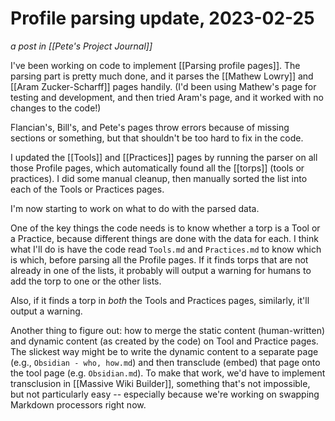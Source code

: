# Profile parsing update, 2023-02-25

_a post in [[Pete's Project Journal]]_

I've been working on code to implement [[Parsing profile pages]]. The parsing part is pretty much done, and it parses the [[Mathew Lowry]] and [[Aram Zucker-Scharff]] pages handily. (I'd been using Mathew's page for testing and development, and then tried Aram's page, and it worked with no changes to the code!)

Flancian's, Bill's, and Pete's pages throw errors because of missing sections or something, but that shouldn't be too hard to fix in the code.

I updated the [[Tools]] and [[Practices]] pages by running the parser on all those Profile pages, which automatically found all the [[torps]] (tools or practices).  I did some manual cleanup, then manually sorted the list into each of the Tools or Practices pages.

I'm now starting to work on what to do with the parsed data.

One of the key things the code needs is to know whether a torp is a Tool or a Practice, because different things are done with the data for each.  I think what I'll do is have the code read `Tools.md` and `Practices.md` to know which is which, before parsing all the Profile pages.  If it finds torps that are not already in one of the lists, it probably will output a warning for humans to add the torp to one or the other lists.

Also, if it finds a torp in _both_ the Tools and Practices pages, similarly, it'll output a warning.

Another thing to figure out: how to merge the static content (human-written) and dynamic content (as created by the code) on Tool and Practice pages.  The slickest way might be to write the dynamic content to a separate page (e.g., `Obsidian - who, how.md`) and then transclude (embed) that page onto the tool page (e.g. `Obsidian.md`).  To make that work, we'd have to implement transclusion in [[Massive Wiki Builder]], something that's not impossible, but not particularly easy -- especially because we're working on swapping Markdown processors right now.
